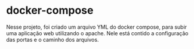 # docker-compose

Nesse projeto, foi criado um arquivo YML do docker compose, para subir uma aplicação web utilizando o apache.
Nele está contido a configuração das portas e o caminho dos arquivos. 
